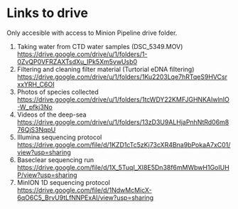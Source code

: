 # Links to drive
Only accesible with access to Minion Pipeline drive folder.

1. Taking water from CTD water samples (DSC_5349.MOV) https://drive.google.com/drive/u/1/folders/1-0ZvQP0VFRZAXTsdXu_IPk5Xm5vwUsb0
2. Filtering and cleaning filter material (Turtorial eDNA filtering) https://drive.google.com/drive/u/1/folders/1Ku2203Lqe7hRTqeS9HVCsrxxYRH_C6OI
3. Photos of species collected https://drive.google.com/drive/u/1/folders/1tcWDY22KMFJGHNKAIwlnIO-W_pfkj3No
4. Videos of the deep-sea https://drive.google.com/drive/u/1/folders/13zD3U9ALHjaPnhNtRd06m876QjS3NqpU
5. Illumina sequencing protocol https://drive.google.com/file/d/1KZD1cTc5zKj73cXR4Bna9bPokaA7xC01/view?usp=sharing
6. Baseclear sequencing run https://drive.google.com/file/d/1X_5TuqI_XI8E5Dn38f6mMWbwH1GoIUHP/view?usp=sharing
7. MinION 1D sequencing protocol https://drive.google.com/file/d/1NdwMcMicX-6qO6C5_BrvU9tLfNNPExAI/view?usp=sharing
